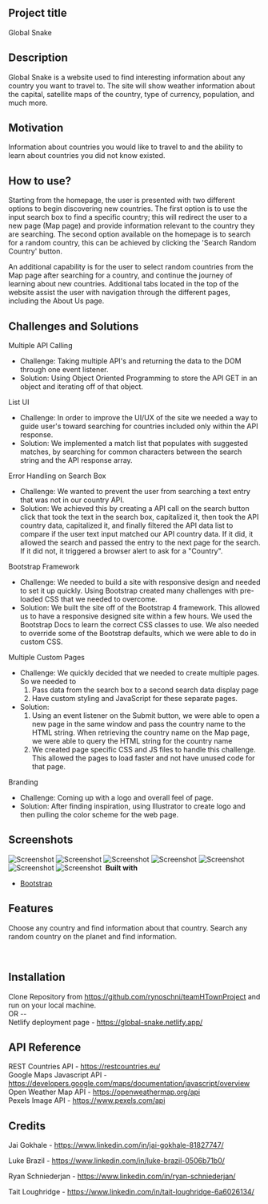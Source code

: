 ## Project title

Global Snake 

## Description

Global Snake is a website used to find interesting information  about any country you want to travel to. The site will show weather information about the capital, satellite maps of the country, type of currency, population, and much more.

## Motivation

Information about countries you would like to travel to and the ability to learn about countries you did not know existed.

## How to use?

Starting from the homepage, the user is presented with two different options to begin discovering new countries. The first option is to use the input search box to find a specific country; this will redirect the user to a new page (Map page) and provide information relevant to the country they are searching. The second option available on the homepage is to search for a random country, this can be achieved by clicking the 'Search Random Country' button. 

An additional capability is for the user to select random countries from the Map page after searching for a country, and continue the journey of learning about new countries. Additional tabs located in the top of the website assist the user with navigation through the different pages, including the About Us page.

## Challenges and Solutions
Multiple API Calling
- Challenge: Taking multiple API's and returning the data to the DOM through one event listener.
- Solution: Using Object Oriented Programming to store the API GET in an object and iterating off of that object.

List UI
- Challenge: In order to improve the UI/UX of the site we needed a way to guide user's toward searching for countries included only within the API response.
- Solution: We implemented a match list that populates with suggested matches, by searching for common characters between the search string and the API response array.

Error Handling on Search Box
- Challenge: We wanted to prevent the user from searching a text entry that was not in our country API.
- Solution: We achieved this by creating a API call on the search button click that took the text in the search box, capitalized it, then took the API country data, capitalized it, and finally filtered the API data list to compare if the user text input matched our API country data.  If it did, it allowed the search and passed the entry to the next page for the search.  If it did not, it triggered a browser alert to ask for a "Country". 

Bootstrap Framework
- Challenge: We needed to build a site with responsive design and needed to set it up quickly.  Using Bootstrap created many challenges with pre-loaded CSS that we needed to overcome.
- Solution: We built the site off of the Bootstrap 4 framework.  This allowed us to have a responsive designed site within a few hours.  We used the Bootstrap Docs to learn the correct CSS classes to use.  We also needed to override some of the Bootstrap defaults, which we were able to do in custom CSS.

Multiple Custom Pages
- Challenge: We quickly decided that we needed to create multiple pages.  So we needed to
    1. Pass data from the search box to a second search data display page
    2. Have custom styling and JavaScript for these separate pages.
-  Solution:
    1. Using an event listener on the Submit button, we were able to open a new page in the same window and pass the country name to the HTML string.  When retrieving the country name on the Map page, we were able to query the HTML string for the country name 
    2. We created page specific CSS and JS files to handle this challenge.  This allowed the pages to load faster and not have unused code for that page.
      
Branding
- Challenge: Coming up with a logo and overall feel of page.
- Solution: After finding inspiration, using Illustrator to create logo and then pulling the color scheme for the web page.



## Screenshots

![Screenshot](https://github.com/rynoschni/teamHTownProject/blob/master/ReadMe-Screenshots/Index.png)
![Screenshot](https://github.com/rynoschni/teamHTownProject/blob/master/ReadMe-Screenshots/Country-Page.png)
![Screenshot](https://github.com/rynoschni/teamHTownProject/blob/master/ReadMe-Screenshots/Country-Page-2.png)
![Screenshot](https://github.com/rynoschni/teamHTownProject/blob/master/ReadMe-Screenshots/Modal.png)
![Screenshot](https://github.com/rynoschni/teamHTownProject/blob/master/ReadMe-Screenshots/About-us.png)
![Screenshot](https://github.com/rynoschni/teamHTownProject/blob/master/ReadMe-Screenshots/Error-Handling.png)
​![Screenshot](https://github.com/rynoschni/teamHTownProject/blob/master/ReadMe-Screenshots/Toast-Message.png)
​
<b>Built with</b>

- [Bootstrap](https://getbootstrap.com/)
​
## Features

Choose any country and find information about that country.
Search any random country on the planet and find information.

​
## Installation

Clone Repository from https://github.com/rynoschni/teamHTownProject and run on your local machine. <br />
OR -- <br />
Netlify deployment page - https://global-snake.netlify.app/
​
## API Reference

​REST Countries API - https://restcountries.eu/ <br />
Google Maps Javascript API - https://developers.google.com/maps/documentation/javascript/overview <br />
Open Weather Map API - https://openweathermap.org/api <br />
Pexels Image API - https://www.pexels.com/api
​
​
## Credits

Jai Gokhale - https://www.linkedin.com/in/jai-gokhale-81827747/

Luke Brazil - https://www.linkedin.com/in/luke-brazil-0506b71b0/

​Ryan Schniederjan - https://www.linkedin.com/in/ryan-schniederjan/

Tait Loughridge - https://www.linkedin.com/in/tait-loughridge-6a6026134/
